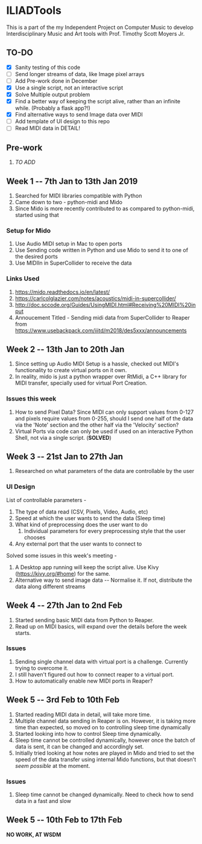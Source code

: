 # ILIADTools
This is a part of the my Independent Project on Computer Music to develop Interdisciplinary Music and Art tools with Prof. Timothy Scott Moyers Jr.

## TO-DO

- [x] Sanity testing of this code
- [ ] Send longer streams of data, like Image pixel arrays
- [ ] Add Pre-work done in December
- [x] Use a single script, not an interactive script
- [x] Solve Multiple output problem
- [x] Find a better way of keeping the script alive, rather than an infinite while. (Probably a flask app?!)
- [x] Find alternative ways to send Image data over MIDI
- [ ] Add template of UI design to this repo
- [ ] Read MIDI data in DETAIL!

## Pre-work

1. _TO ADD_

## Week 1 -- 7th Jan to 13th Jan 2019

1. Searched for MIDI libraries compatible with Python
2. Came down to two - python-midi and Mido
3. Since Mido is more recently contributed to as compared to python-midi, started using that

### Setup for Mido

1. Use Audio MIDI setup in Mac to open ports
2. Use Sending code written in Python and use Mido to send it to one of the desired ports
3. Use MIDIIn in SuperCollider to receive the data

### Links Used 

1. https://mido.readthedocs.io/en/latest/
2. https://carlcolglazier.com/notes/acoustics/midi-in-supercollider/
3. http://doc.sccode.org/Guides/UsingMIDI.html#Receiving%20MIDI%20input
4. Annoucement Titled - Sending midi data from SuperCollider to Reaper from https://www.usebackpack.com/iiitd/m2018/des5xxx/announcements


## Week 2 -- 13th Jan to 20th Jan

1. Since setting up Audio MIDI Setup is a hassle, checked out MIDI's functionality to create virtual ports on it own.
2. In reality, mido is just a python wrapper over RtMidi, a C++ library for MIDI transfer, specially used for virtual Port Creation.

### Issues this week
1. How to send Pixel Data? Since MIDI can only support values from 0-127 and pixels require values from 0-255, should I send one half of the data via the 'Note' section and the other half via the 'Velocity' section?
2. Virtual Ports via code can only be used if used on an interactive Python Shell, not via a single script. (__SOLVED__)

## Week 3 -- 21st Jan to 27th Jan

1. Researched on what parameters of the data are controllable by the user

### UI Design

List of controllable parameters -
1. The type of data read (CSV, Pixels, Video, Audio, etc)
2. Speed at which the user wants to send the data (Sleep time)
3. What kind of preprocessing does the user want to do 
	1. Individual parameters for every preprocessing style that the user chooses
4. Any external port that the user wants to connect to

Solved some issues in this week's meeting - 
1. A Desktop app running will keep the script alive. Use Kivy (https://kivy.org/#home) for the same.
2. Alternative way to send image data -- Normalise it. If not, distribute the data along different streams

## Week 4 -- 27th Jan to 2nd Feb

1. Started sending basic MIDI data from Python to Reaper. 
2. Read up on MIDI basics, will expand over the details before the week starts.

### Issues

1. Sending single channel data with virtual port is a challenge. Currently trying to overcome it.
2. I still haven't figured out how to connect reaper to a virtual port.
3. How to automatically enable new MIDI ports in Reaper?

## Week 5 -- 3rd Feb to 10th Feb

1. Started reading MIDI data in detail, will take more time.
2. Multiple channel data sending in Reaper is on. However, it is taking more time than expected, so moved on to controlling sleep time dynamically
3. Started looking into how to control Sleep time dynamically.
4. Sleep time cannot be controlled dynamically, however once the batch of data is sent, it can be changed and accordingly set.
5. Initially tried looking at how notes are played in Mido and tried to set the speed of the data transfer using internal Mido functions, but that doesn't _seem possible_ at the moment.

### Issues 
1. Sleep time cannot be changed dynamically. Need to check how to send data in a fast and slow 

## Week 5 -- 10th Feb to 17th Feb

__NO WORK, AT WSDM__






